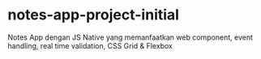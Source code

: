 # notes-app-project-initial
Notes App dengan JS Native yang memanfaatkan web component, event handling, real time validation, CSS Grid &amp; Flexbox
